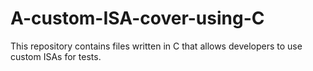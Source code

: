 # A-custom-ISA-cover-using-C
This repository contains files written in C that allows developers to use custom ISAs for tests.
